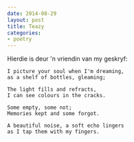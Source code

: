 ```yaml
---
date: 2014-08-29
layout: post
title: Teazy
categories:
- poetry
---
```


Hierdie is deur 'n vriendin van my geskryf:

    I picture your soul when I'm dreaming,
    as a shelf of bottles, gleaming;

    The light fills and refracts,
    I can see colours in the cracks.

    Some empty, some not;
    Memories kept and some forgot.

    A beautiful noise, a soft echo lingers
    as I tap them with my fingers.

